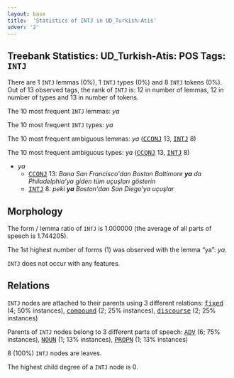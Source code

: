 ```yaml
---
layout: base
title:  'Statistics of INTJ in UD_Turkish-Atis'
udver: '2'
---
```


## Treebank Statistics: UD_Turkish-Atis: POS Tags: `INTJ`

There are 1 `INTJ` lemmas (0%), 1 `INTJ` types (0%) and 8 `INTJ` tokens (0%).
Out of 13 observed tags, the rank of `INTJ` is: 12 in number of lemmas, 12 in number of types and 13 in number of tokens.

The 10 most frequent `INTJ` lemmas: <em>ya</em>

The 10 most frequent `INTJ` types:  <em>ya</em>

The 10 most frequent ambiguous lemmas: <em>ya</em> (<tt><a href="tr_atis-pos-CCONJ.html">CCONJ</a></tt> 13, <tt><a href="tr_atis-pos-INTJ.html">INTJ</a></tt> 8)

The 10 most frequent ambiguous types:  <em>ya</em> (<tt><a href="tr_atis-pos-CCONJ.html">CCONJ</a></tt> 13, <tt><a href="tr_atis-pos-INTJ.html">INTJ</a></tt> 8)


* <em>ya</em>
  * <tt><a href="tr_atis-pos-CCONJ.html">CCONJ</a></tt> 13: <em>Bana San Francisco'dan Boston Baltimore <b>ya</b> da Philadelphia'ya giden tüm uçuşları gösterin</em>
  * <tt><a href="tr_atis-pos-INTJ.html">INTJ</a></tt> 8: <em>peki <b>ya</b> Boston'dan San Diego'ya uçuşlar</em>

## Morphology

The form / lemma ratio of `INTJ` is 1.000000 (the average of all parts of speech is 1.744205).

The 1st highest number of forms (1) was observed with the lemma “ya”: <em>ya</em>.

`INTJ` does not occur with any features.


## Relations

`INTJ` nodes are attached to their parents using 3 different relations: <tt><a href="tr_atis-dep-fixed.html">fixed</a></tt> (4; 50% instances), <tt><a href="tr_atis-dep-compound.html">compound</a></tt> (2; 25% instances), <tt><a href="tr_atis-dep-discourse.html">discourse</a></tt> (2; 25% instances)

Parents of `INTJ` nodes belong to 3 different parts of speech: <tt><a href="tr_atis-pos-ADV.html">ADV</a></tt> (6; 75% instances), <tt><a href="tr_atis-pos-NOUN.html">NOUN</a></tt> (1; 13% instances), <tt><a href="tr_atis-pos-PROPN.html">PROPN</a></tt> (1; 13% instances)

8 (100%) `INTJ` nodes are leaves.

The highest child degree of a `INTJ` node is 0.

